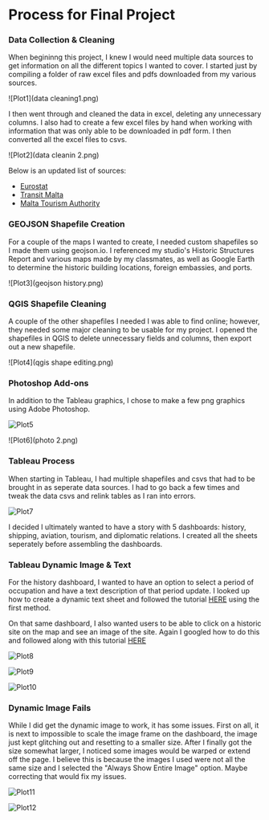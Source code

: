 # Process for Final Project

### Data Collection & Cleaning

When begininng this project, I knew I would need multiple data sources to get information on all the different topics I wanted to cover. I started just by 
compiling a folder of raw excel files and pdfs downloaded from my various sources. 

![Plot1](data cleaning1.png)

I then went through and cleaned the data in excel, deleting any unnecessary columns. I also had to create a few excel files by hand when working with information that 
was only able to be downloaded in pdf form. I then converted all the excel files to csvs.

![Plot2](data cleanin 2.png)

Below is an updated list of sources:
- [Eurostat](https://ec.europa.eu/eurostat/data/database)
- [Transit Malta](https://www.transport.gov.mt)
- [Malta Tourism Authority](https://www.mta.com.mt/en/home)

### GEOJSON Shapefile Creation

For a couple of the maps I wanted to create, I needed custom shapefiles so I made them using geojson.io. I referenced my studio's Historic Structures Report and 
various maps made by my classmates, as well as Google Earth to determine the historic building locations, foreign embassies, and ports.

![Plot3](geojson history.png)

### QGIS Shapefile Cleaning

A couple of the other shapefiles I needed I was able to find online; however, they needed some major cleaning to be usable for my project. I opened the shapefiles
in QGIS to delete unnecessary fields and columns, then export out a new shapefile.

![Plot4](qgis shape editing.png)

### Photoshop Add-ons

In addition to the Tableau graphics, I chose to make a few png graphics using Adobe Photoshop.

![Plot5](photoshop.png)

![Plot6](photo 2.png)

### Tableau Process

When starting in Tableau, I had multiple shapefiles and csvs that had to be brought in as seperate data sources. I had to go back a few times and tweak the data csvs
and relink tables as I ran into errors.

![Plot7](datasource.png)

I decided I ultimately wanted to have a story with 5 dashboards: history, shipping, aviation, tourism, and diplomatic relations. I created all the sheets seperately
before assembling the dashboards.


### Tableau Dynamic Image & Text

For the history dashboard, I wanted to have an option to select a period of occupation and have a text description of that period update. I looked up how to 
create a dynamic text sheet and followed the tutorial [HERE](https://kb.tableau.com/articles/howto/adding-dynamic-descriptions-based-on-selection) using the 
first method.


On that same dashboard, I also wanted users to be able to click on a historic site on the map and see an image of the site. Again I googled how to do this and 
followed along with this tutorial [HERE](https://onenumber.biz/blog-1/2020/3/13/switch-an-image-with-a-selection-in-a-tableau-dashboard)

![Plot8](image1.png)

![Plot9](image2.png)

![Plot10](image3.png)

### Dynamic Image Fails

While I did get the dynamic image to work, it has some issues. First on all, it is next to impossible to scale the image frame on the dashboard, the image just kept 
glitching out and resetting to a smaller size. After I finally got the size somewhat larger, I noticed some images would be warped or extend off the page. 
I believe this is because the images I used were not all the same size and I selected the "Always Show Entire Image" option. Maybe correcting that would fix my issues.

![Plot11](error1.png)

![Plot12](error2.png)





